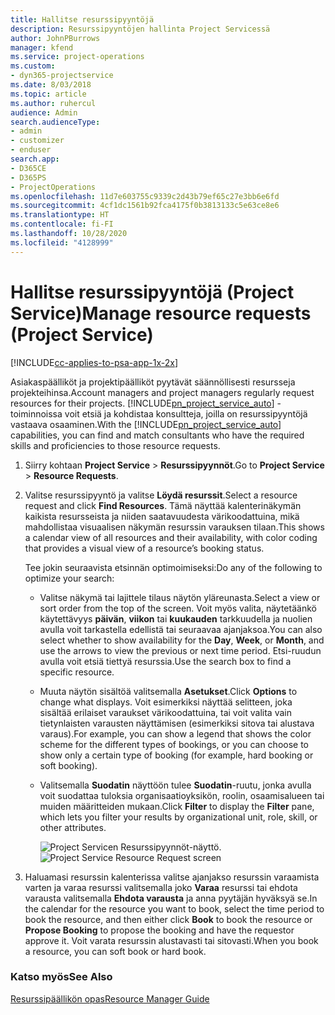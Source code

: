 ```yaml
---
title: Hallitse resurssipyyntöjä
description: Resurssipyyntöjen hallinta Project Servicessä
author: JohnPBurrows
manager: kfend
ms.service: project-operations
ms.custom:
- dyn365-projectservice
ms.date: 8/03/2018
ms.topic: article
ms.author: ruhercul
audience: Admin
search.audienceType:
- admin
- customizer
- enduser
search.app:
- D365CE
- D365PS
- ProjectOperations
ms.openlocfilehash: 11d7e603755c9339c2d43b79ef65c27e3bb6e6fd
ms.sourcegitcommit: 4cf1dc1561b92fca4175f0b3813133c5e63ce8e6
ms.translationtype: HT
ms.contentlocale: fi-FI
ms.lasthandoff: 10/28/2020
ms.locfileid: "4128999"
---
```

# <a name="manage-resource-requests-project-service"></a><span data-ttu-id="83b71-103">Hallitse resurssipyyntöjä (Project Service)</span><span class="sxs-lookup"><span data-stu-id="83b71-103">Manage resource requests (Project Service)</span></span>

[!INCLUDE[cc-applies-to-psa-app-1x-2x](../includes/cc-applies-to-psa-app-1x-2x.md)]

<span data-ttu-id="83b71-104">Asiakaspäälliköt ja projektipäälliköt pyytävät säännöllisesti resursseja projekteihinsa.</span><span class="sxs-lookup"><span data-stu-id="83b71-104">Account managers and project managers regularly request resources for their projects.</span></span> <span data-ttu-id="83b71-105">[!INCLUDE[pn_project_service_auto](../includes/pn-project-service-auto.md)] -toiminnoissa voit etsiä ja kohdistaa konsultteja, joilla on resurssipyyntöjä vastaava osaaminen.</span><span class="sxs-lookup"><span data-stu-id="83b71-105">With the [!INCLUDE[pn_project_service_auto](../includes/pn-project-service-auto.md)] capabilities, you can find and match consultants who have the required skills and proficiencies to those resource requests.</span></span>  
  
1. <span data-ttu-id="83b71-106">Siirry kohtaan **Project Service** >  **Resurssipyynnöt**.</span><span class="sxs-lookup"><span data-stu-id="83b71-106">Go to **Project Service** > **Resource Requests**.</span></span>  
  
2. <span data-ttu-id="83b71-107">Valitse resurssipyyntö ja valitse **Löydä resurssit**.</span><span class="sxs-lookup"><span data-stu-id="83b71-107">Select a resource request and click **Find Resources**.</span></span> <span data-ttu-id="83b71-108">Tämä näyttää kalenterinäkymän kaikista resursseista ja niiden saatavuudesta värikoodattuina, mikä mahdollistaa visuaalisen näkymän resurssin varauksen tilaan.</span><span class="sxs-lookup"><span data-stu-id="83b71-108">This shows a calendar view of all resources and their availability, with color coding that provides a visual view of a resource’s booking status.</span></span>  
  
    <span data-ttu-id="83b71-109">Tee jokin seuraavista etsinnän optimoimiseksi:</span><span class="sxs-lookup"><span data-stu-id="83b71-109">Do any of the following to optimize your search:</span></span>  
  
   -   <span data-ttu-id="83b71-110">Valitse näkymä tai lajittele tilaus näytön yläreunasta.</span><span class="sxs-lookup"><span data-stu-id="83b71-110">Select a view or sort order from the top of the screen.</span></span> <span data-ttu-id="83b71-111">Voit myös valita, näytetäänkö käytettävyys **päivän**, **viikon** tai **kuukauden** tarkkuudella ja nuolien avulla voit tarkastella edellistä tai seuraavaa ajanjaksoa.</span><span class="sxs-lookup"><span data-stu-id="83b71-111">You can also select whether to show availability for the **Day**, **Week**, or **Month**, and use the arrows to view the previous or next time period.</span></span> <span data-ttu-id="83b71-112">Etsi-ruudun avulla voit etsiä tiettyä resurssia.</span><span class="sxs-lookup"><span data-stu-id="83b71-112">Use the search box to find a specific resource.</span></span>  
  
   -   <span data-ttu-id="83b71-113">Muuta näytön sisältöä valitsemalla **Asetukset**.</span><span class="sxs-lookup"><span data-stu-id="83b71-113">Click **Options** to change what displays.</span></span> <span data-ttu-id="83b71-114">Voit esimerkiksi näyttää selitteen, joka sisältää erilaiset varaukset värikoodattuina, tai voit valita vain tietynlaisten varausten näyttämisen (esimerkiksi sitova tai alustava varaus).</span><span class="sxs-lookup"><span data-stu-id="83b71-114">For example, you can show a legend that shows the color scheme for the different types of bookings, or you can choose to show only a certain type of booking (for example, hard booking or soft booking).</span></span>  
  
   -   <span data-ttu-id="83b71-115">Valitsemalla **Suodatin** näyttöön tulee **Suodatin**-ruutu, jonka avulla voit suodattaa tuloksia organisaatioyksikön, roolin, osaamisalueen tai muiden määritteiden mukaan.</span><span class="sxs-lookup"><span data-stu-id="83b71-115">Click **Filter** to display the **Filter** pane, which lets you filter your results by organizational unit, role, skill, or other attributes.</span></span>  
  
       <span data-ttu-id="83b71-116">![Project Servicen Resurssipyynnöt-näyttö](../psa/media/project-service-resource-request-screen.png "Project Servicen Resurssipyynnöt-näyttö.").</span><span class="sxs-lookup"><span data-stu-id="83b71-116">![Project Service Resource Request screen](../psa/media/project-service-resource-request-screen.png "Project Service Resource Request screen")</span></span>  
  
3. <span data-ttu-id="83b71-117">Haluamasi resurssin kalenterissa valitse ajanjakso resurssin varaamista varten ja varaa resurssi valitsemalla joko **Varaa** resurssi tai ehdota varausta valitsemalla **Ehdota varausta** ja anna pyytäjän hyväksyä se.</span><span class="sxs-lookup"><span data-stu-id="83b71-117">In the calendar for the resource you want to book, select the time period to book the resource, and then either click **Book** to book the resource or **Propose Booking** to propose the booking and have the requestor approve it.</span></span> <span data-ttu-id="83b71-118">Voit varata resurssin alustavasti tai sitovasti.</span><span class="sxs-lookup"><span data-stu-id="83b71-118">When you book a resource, you can soft book or hard book.</span></span>  
  
### <a name="see-also"></a><span data-ttu-id="83b71-119">Katso myös</span><span class="sxs-lookup"><span data-stu-id="83b71-119">See Also</span></span>  
 [<span data-ttu-id="83b71-120">Resurssipäällikön opas</span><span class="sxs-lookup"><span data-stu-id="83b71-120">Resource Manager Guide</span></span>](../psa/resource-manager-guide.md)
